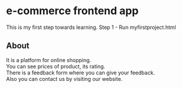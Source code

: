 # e-commerce frontend app
This is my first step towards learning.
Step 1 - Run myfirstproject.html

   
<h2>About</h2>    
It is a platform for online shopping.    <br>
You can see prices of product, its rating.   <br>  
There is a feedback form where you can give your feedback.   <br>
Also you can contact us by visiting our website.  
